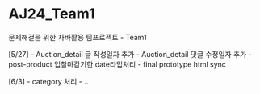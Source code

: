 # AJ24_Team1
문제해결을 위한 자바활용 팀프로젝트 - Team1 

[5/27]
    - Auction_detail 글 작성일자 추가
    - Auction_detail 댓글 수정일자 추가
    - post-product 입찰마감기한 date타입처리
    - final prototype html sync

[6/3]
    - category 처리
    - ..